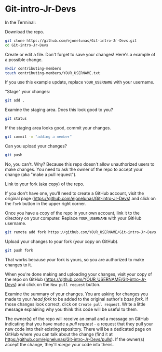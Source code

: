 # Git-intro-Jr-Devs

In the Terminal:

Download the repo.
```sh
git clone https://github.com/ejonelunas/Git-intro-Jr-Devs.git
cd Git-intro-Jr-Devs
```

Create or edit a file. Don't forget to save your changes! Here's a example of a possible change.
```sh
mkdir contributing-members
touch contributing-members/YOUR_USERNAME.txt
```
If you use this example update, replace `YOUR_USERNAME` with your username.

"Stage" your changes:
```sh
git add .
```

Examine the staging area. Does this look good to you?
```sh
git status
```

If the staging area looks good, commit your changes.
```sh
git commit -m "adding a member"
```

Can you upload your changes?

```sh
git push
```

No, you can't. Why? Because this repo doesn't allow unauthorized users to make changes. You need to ask the owner of the repo to accept your change (aka "make a pull request").

Link to your fork (aka copy) of the repo.

If you don't have one, you'll need to create a GitHub account, visit the original page (https://github.com/ejonelunas/Git-intro-Jr-Devs) and click on the `Fork` button in the upper right corner.

Once you have a copy of the repo in your own account, link it to the directory on your computer. Replace `YOUR_USERNAME` with your GitHub username.
```sh
git remote add fork https://github.com/YOUR_USERNAME/Git-intro-Jr-Devs.git
```


Upload your changes to your fork (your copy on GitHub).
```sh
git push fork
```

That works because your fork is yours, so you are authorized to make changes to it.

When you're done making and uploading your changes, visit your copy of the repo on GitHub (https://github.com/YOUR_USERNAME/Git-intro-Jr-Devs) and click on the `New pull request` button. 

Examine the summary of your changes. You are asking for changes you made to your _head fork_ to be added to the original author's  _base fork_. If those changes look correct, click on `Create pull request`. Write a little message explaining why you think this code will be useful to them.

The owner(s) of the repo will receive an email and a message on GitHub indicating that you have made a _pull request_ - a request that they pull your new code into their existing repository. There will be a dedicated page on GitHub where you can talk about the change (find it at https://github.com/ejonelunas/Git-intro-Jr-Devs/pulls). If the owner(s) accept the change, they'll _merge_ your code into theirs.
